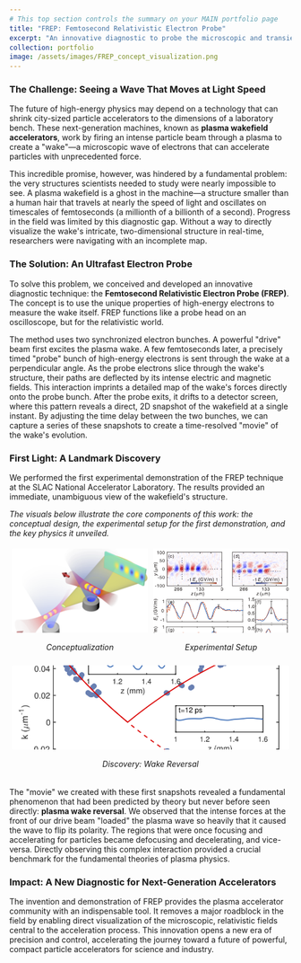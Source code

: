 ```yaml
---
# This top section controls the summary on your MAIN portfolio page
title: "FREP: Femtosecond Relativistic Electron Probe"
excerpt: "An innovative diagnostic to probe the microscopic and transient plasma wakefields with micrometer and femtosecond spatialtemporal resolution. <br/><img src='/images/FREP_concept_visualization.png'>"
collection: portfolio
image: /assets/images/FREP_concept_visualization.png
---
```


### The Challenge: Seeing a Wave That Moves at Light Speed

The future of high-energy physics may depend on a technology that can shrink city-sized particle accelerators to the dimensions of a laboratory bench. These next-generation machines, known as **plasma wakefield accelerators**, work by firing an intense particle beam through a plasma to create a "wake"—a microscopic wave of electrons that can accelerate particles with unprecedented force.

This incredible promise, however, was hindered by a fundamental problem: the very structures scientists needed to study were nearly impossible to see. A plasma wakefield is a ghost in the machine—a structure smaller than a human hair that travels at nearly the speed of light and oscillates on timescales of femtoseconds (a millionth of a billionth of a second). Progress in the field was limited by this diagnostic gap. Without a way to directly visualize the wake's intricate, two-dimensional structure in real-time, researchers were navigating with an incomplete map.

### The Solution: An Ultrafast Electron Probe

To solve this problem, we conceived and developed an innovative diagnostic technique: the **Femtosecond Relativistic Electron Probe (FREP)**. The concept is to use the unique properties of high-energy electrons to measure the wake itself. FREP functions like a probe head on an oscilloscope, but for the relativistic world.

The method uses two synchronized electron bunches. A powerful "drive" beam first excites the plasma wake. A few femtoseconds later, a precisely timed "probe" bunch of high-energy electrons is sent through the wake at a perpendicular angle. As the probe electrons slice through the wake's structure, their paths are deflected by its intense electric and magnetic fields. This interaction imprints a detailed map of the wake's forces directly onto the probe bunch. After the probe exits, it drifts to a detector screen, where this pattern reveals a direct, 2D snapshot of the wakefield at a single instant. By adjusting the time delay between the two bunches, we can capture a series of these snapshots to create a time-resolved "movie" of the wake's evolution.

### First Light: A Landmark Discovery

We performed the first experimental demonstration of the FREP technique at the SLAC National Accelerator Laboratory. The results provided an immediate, unambiguous view of the wakefield's structure.

*The visuals below illustrate the core components of this work: the conceptual design, the experimental setup for the first demonstration, and the key physics it unveiled.*

<div style="display: flex; flex-wrap: wrap; justify-content: space-between; align-items: stretch; text-align: center;">
  <div style="flex: 1; min-width: 200px; padding: 5px;">
    <img src="/images/FREP_concept_visualization.png" alt="FREP Concept" style="width: 100%; height: 150px; object-fit: cover;">
    <p><em>Conceptualization</em></p>
  </div>
  <div style="flex: 1; min-width: 200px; padding: 5px;">
    <img src="/images/FREP_wake_snapshots.png" alt="Snapshots of the wakefield" style="width: 100%; height: 150px; object-fit: cover;">
    <p><em>Experimental Setup</em></p>
  </div>
  <div style="flex: 1; min-width: 200px; padding: 5px;">
    <img src="/images/FREP_wake_reversal.png" alt="Wake reversal in a density upramp" style="width: 100%; height: 150px; object-fit: cover;">
    <p><em>Discovery: Wake Reversal</em></p>
  </div>
</div>

The "movie" we created with these first snapshots revealed a fundamental phenomenon that had been predicted by theory but never before seen directly: **plasma wake reversal**. We observed that the intense forces at the front of our drive beam "loaded" the plasma wave so heavily that it caused the wave to flip its polarity. The regions that were once focusing and accelerating for particles became defocusing and decelerating, and vice-versa. Directly observing this complex interaction provided a crucial benchmark for the fundamental theories of plasma physics.

### Impact: A New Diagnostic for Next-Generation Accelerators

The invention and demonstration of FREP provides the plasma accelerator community with an indispensable tool. It removes a major roadblock in the field by enabling direct visualization of the microscopic, relativistic fields central to the acceleration process. This innovation opens a new era of precision and control, accelerating the journey toward a future of powerful, compact particle accelerators for science and industry.
